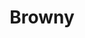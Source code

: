 ---
language: id
layout: product-item
title: Browny
description: Description in &amp; Browny Pool Pebble and Mosaic
keyword: keyword in Browny Pool Pebble and Mosaic
image: /images/6x12-Browny-1024x680.jpg
sub-title: Pool Pebble and Mosaic
article-1: 
title-right: Pool Pebble and Mosaic
article-right: Pool Pebble and Mosaic
title-2: Pool Pebble and Mosaic
article-2: Pool Pebble and Mosaic
article-3: Pool Pebble and Mosaic
alt-slide1: Pool Pebble and Mosaic
alt-slide2: Pool Pebble and Mosaic
alt-slide3: Pool Pebble and Mosaic
slide1: /images/6x12-Browny-1024x680.jpg
slide2: /images/6x12-Browny-1024x680.jpg
slide3: /images/6x12-Browny-1024x680.jpg
---